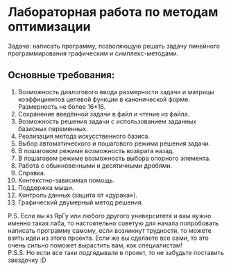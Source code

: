 # Лабораторная работа по методам оптимизации  
  
Задача: написать программу, позволяющую решать задачу линейного программирования графическим и симплекс-методами.  
## Основные требования:
1) Возможность диалогового ввода размерности задачи и матрицы коэффициентов целевой функции в канонической форме. Размерность не более 16*16.  
2) Сохранение введённой задачи в файл и чтение из файла.  
3) Возможность решения задачи с использованием заданных базисных переменных.  
4) Реализация метода искусственного базиса.  
5) Выбор автоматического и пошагового режима решения задачи.  
6) В пошаговом режиме возможность возврата назад.  
7) В пошаговом режиме возможность выбора опорного элемента.  
8) Работа с обыкновенными и десятичными дробями.  
9) Справка.  
10) Контекстно-зависимая помощь.  
11) Поддержка мыши.  
12) Контроль данных (защита от «дурака»).  
13) Графический двумерный метод решения.  
  
P.S. Если вы яз ЯрГу или любого другого университета и вам нужно именно такая лаба, то настоятельно советую для начала попробовать написать программу самому,
если возникнут трудности, то можете взять идеи из этого проекта. Если же вы сделаете все сами, то это очень сильно поможет вырастить вам, как специалистам!  
P.S.S. Но если все таки подгядывали в проект, то не забудьте поставить звездочку :D
